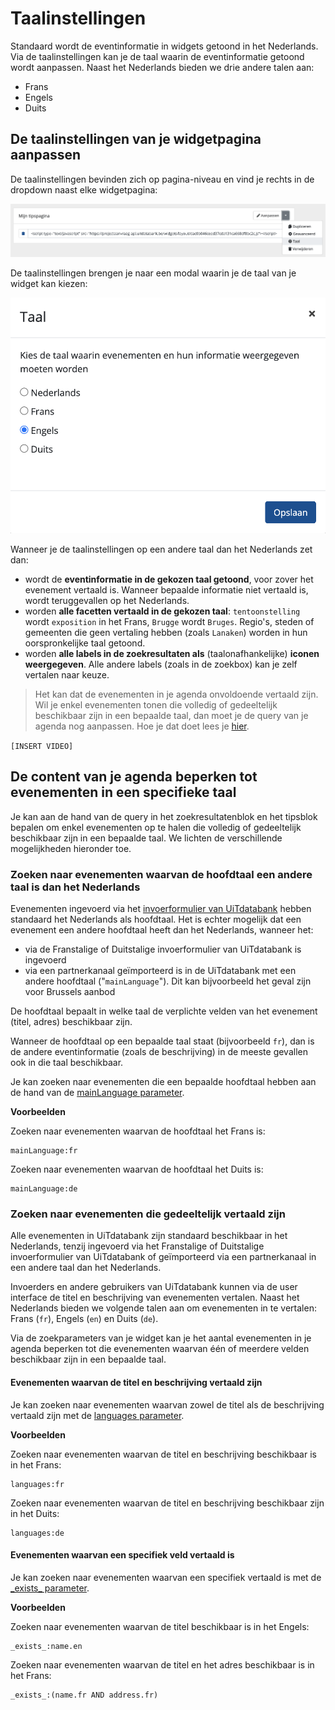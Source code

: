# Taalinstellingen

Standaard wordt de eventinformatie in widgets getoond in het Nederlands. Via de taalinstellingen kan je de taal waarin de eventinformatie getoond wordt aanpassen.
Naast het Nederlands bieden we drie andere talen aan:

* Frans
* Engels
* Duits

## De taalinstellingen van je widgetpagina aanpassen

De taalinstellingen bevinden zich op pagina-niveau en vind je rechts in de dropdown naast elke widgetpagina:

![widget-taalinstellingen.png](../assets/images/widget-taalinstellingen.png)

De taalinstellingen brengen je naar een modal waarin je de taal van je widget kan kiezen:

![widget-taalinstellingen-modal.png](../assets/images/widget-taalinstellingen-modal.png)

Wanneer je de taalinstellingen op een andere taal dan het Nederlands zet dan:

* wordt de **eventinformatie in de gekozen taal getoond**, voor zover het evenement vertaald is. Wanneer bepaalde informatie niet vertaald is, wordt teruggevallen op het Nederlands.
* worden **alle facetten vertaald in de gekozen taal**: `tentoonstelling` wordt `exposition` in het Frans, `Brugge` wordt `Bruges`. Regio's, steden of gemeenten die geen vertaling hebben (zoals `Lanaken`) worden in hun oorspronkelijke taal getoond.
* worden **alle labels in de zoekresultaten als** (taalonafhankelijke) **iconen weergegeven**. Alle andere labels (zoals in de zoekbox) kan je zelf vertalen naar keuze.

<!-- theme: warning -->
> Het kan dat de evenementen in je agenda onvoldoende vertaald zijn. Wil je enkel evenementen tonen die volledig of gedeeltelijk beschikbaar zijn in een bepaalde taal, dan moet je de query van je agenda nog aanpassen. Hoe je dat doet lees je [hier](#de-content-van-je-agenda-beperken-tot-evenementen-in-een-specifieke-taal).

`[INSERT VIDEO]`

## De content van je agenda beperken tot evenementen in een specifieke taal

Je kan aan de hand van de query in het zoekresultatenblok en het tipsblok bepalen om enkel evenementen op te halen die volledig of gedeeltelijk beschikbaar zijn in een bepaalde taal. We lichten de verschillende mogelijkheden hieronder toe.

### Zoeken naar evenementen waarvan de hoofdtaal een andere taal is dan het Nederlands

Evenementen ingevoerd via het [invoerformulier van UiTdatabank](https://www.uitdatabank.be) hebben standaard het Nederlands als hoofdtaal. Het is echter mogelijk dat een evenement een andere hoofdtaal heeft dan het Nederlands, wanneer het:

* via de Franstalige of Duitstalige invoerformulier van UiTdatabank is ingevoerd
* via een partnerkanaal geïmporteerd is in de UiTdatabank met een andere hoofdtaal ("`mainLanguage`"). Dit kan bijvoorbeeld het geval zijn voor Brussels aanbod

De hoofdtaal bepaalt in welke taal de verplichte velden van het evenement (titel, adres) beschikbaar zijn.

Wanneer de hoofdtaal op een bepaalde taal staat (bijvoorbeeld `fr`), dan is de andere eventinformatie (zoals de beschrijving) in de meeste gevallen ook in die taal beschikbaar.

Je kan zoeken naar evenementen die een bepaalde hoofdtaal hebben aan de hand van de [mainLanguage parameter](../../uitdatabank/search-api/advanced-queries#mainLanguage).

**Voorbeelden**

Zoeken naar evenementen waarvan de hoofdtaal het Frans is:

```
mainLanguage:fr
```

Zoeken naar evenementen waarvan de hoofdtaal het Duits is:

```
mainLanguage:de
```

### Zoeken naar evenementen die gedeeltelijk vertaald zijn

Alle evenementen in UiTdatabank zijn standaard beschikbaar in het Nederlands, tenzij ingevoerd via het Franstalige of Duitstalige invoerformulier van UiTdatabank of geïmporteerd via een partnerkanaal in een andere taal dan het Nederlands.

Invoerders en andere gebruikers van UiTdatabank kunnen via de user interface de titel en beschrijving van evenementen vertalen. Naast het Nederlands bieden we volgende talen aan om evenementen in te vertalen: Frans (`fr`), Engels (`en`) en Duits (`de`).

Via de zoekparameters van je widget kan je het aantal evenementen in je agenda beperken tot die evenementen waarvan één of meerdere velden beschikbaar zijn in een bepaalde taal.

#### Evenementen waarvan de titel en beschrijving vertaald zijn

Je kan zoeken naar evenementen waarvan zowel de titel als de beschrijving vertaald zijn met de [languages parameter](../../uitdatabank/search-api/advanced-queries#languages).

**Voorbeelden**

Zoeken naar evenementen waarvan de titel en beschrijving beschikbaar is in het Frans:

```
languages:fr
```

Zoeken naar evenementen waarvan de titel en beschrijving beschikbaar zijn in het Duits:

```
languages:de
```

#### Evenementen waarvan een specifiek veld vertaald is

Je kan zoeken naar evenementen waarvan een specifiek vertaald is met de [\_exists\_ parameter](../../uitdatabank/search-api/advanced-queries#_exists_).

**Voorbeelden**

Zoeken naar evenementen waarvan de titel beschikbaar is in het Engels:

```
_exists_:name.en
```

Zoeken naar evenementen waarvan de titel en het adres beschikbaar is in het Frans:

```
_exists_:(name.fr AND address.fr)
```
